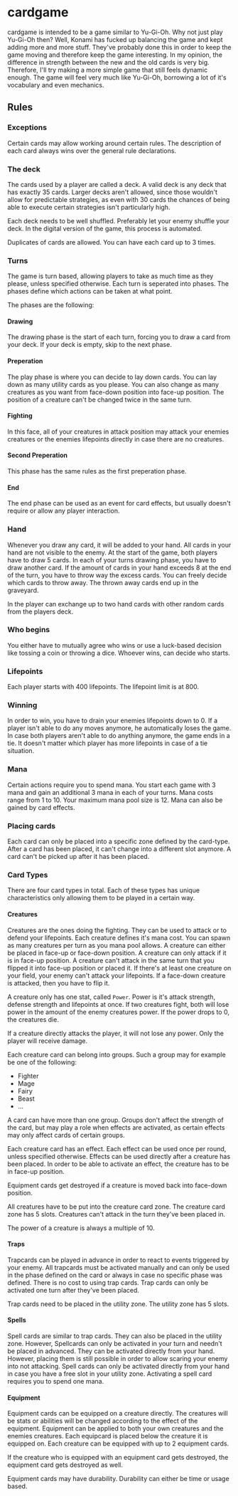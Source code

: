 # cardgame

cardgame is intended to be a game similar to Yu-Gi-Oh. Why not just play
Yu-Gi-Oh then? Well, Konami has fucked up balancing the game and kept adding
more and more stuff. They've probably done this in order to keep the game
moving and therefore keep the game interesting. In my opinion, the difference
in strength between the new and the old cards is very big. Therefore, I'll
try making a more simple game that still feels dynamic enough. The game will
feel very much like Yu-Gi-Oh, borrowing a lot of it's vocabulary and even
mechanics.

## Rules

### Exceptions

Certain cards may allow working around certain rules. The description of each
card always wins over the general rule declarations.

### The deck

The cards used by a player are called a deck. A valid deck is any deck that
has exactly 35 cards. Larger decks aren't allowed, since those
wouldn't allow for predictable strategies, as even with 30 cards the chances
of being able to execute certain strategies isn't particularly high.

Each deck needs to be well shuffled. Preferably let your enemy shuffle your
deck. In the digital version of the game, this process is automated.

Duplicates of cards are allowed. You can have each card up to 3 times.

### Turns

The game is turn based, allowing players to take as much time as they
please, unless specified otherwise. Each turn is seperated into phases.
The phases define which actions can be taken at what point.

The phases are the following:

#### Drawing

The drawing phase is the start of each turn, forcing you to draw a card from
your deck. If your deck is empty, skip to the next phase.

#### Preperation

The play phase is where you can decide to lay down cards. You can lay down
as many utility cards as you please. You can also change as many creatures
as you want from face-down position into face-up position. The position of
a creature can't be changed twice in the same turn.

#### Fighting

In this face, all of your creatures in attack position may attack your enemies
creatures or the enemies lifepoints directly in case there are no creatures.

#### Second Preperation

This phase has the same rules as the first preperation phase.

#### End

The end phase can be used as an event for card effects, but usually doesn't
require or allow any player interaction.

### Hand

Whenever you draw any card, it will be added to your hand. All cards in your
hand are not visible to the enemy. At the start of the game, both players have
to draw 5 cards. In each of your turns drawing phase, you have to draw another
card. If the amount of cards in your hand exceeds 8 at the end of the turn, you
have to throw way the excess cards. You can freely decide which cards to throw
away. The thrown away cards end up in the graveyard.

In the player can exchange up to two hand cards with other random cards from
the players deck.

### Who begins

You either have to mutually agree who wins or use a luck-based decision like
tossing a coin or throwing a dice. Whoever wins, can decide who starts.

### Lifepoints

Each player starts with 400 lifepoints. The lifepoint limit is at 800.

### Winning

In order to win, you have to drain your enemies lifepoints down to 0. If a
player isn't able to do any moves anymore, he automatically loses the game.
In case both players aren't able to do anything anymore, the game ends in a
tie. It doesn't matter which player has more lifepoints in case of a tie
situation.

### Mana

Certain actions require you to spend mana. You start each game with 3 mana and
gain an additional 3 mana in each of your turns. Mana costs range from 1 to 10.
Your maximum mana pool size is 12. Mana can also be gained by card effects.

### Placing cards

Each card can only be placed into a specific zone defined by the card-type.
After a card has been placed, it can't change into a different slot anymore.
A card can't be picked up after it has been placed.

### Card Types

There are four card types in total. Each of these types has unique
characteristics only allowing them to be played in a certain way.

#### Creatures

Creatures are the ones doing the fighting. They can be used to attack or to
defend your lifepoints. Each creature defines it's mana cost. You can spawn as
many creatures per turn as you mana pool allows. A creature can either be
placed in face-up or face-down position. A creature can only attack if it is
in face-up position. A creature can't attack in the same turn that you flipped
it into face-up position or placed it. If there's at least one creature on your
field, your enemy can't attack your lifepoints. If a face-down creature is
attacked, then you have to flip it.

A creature only has one stat, called `Power`. Power is it's attack strength,
defense strength and lifepoints at once. If two creatures fight, both will
lose power in the amount of the enemy creatures power. If the power drops to
0, the creatures die.

If a creature directly attacks the player, it will not lose any power. Only
the player will receive damage.

Each creature card can belong into groups. Such a group may for example be one
of the following:

* Fighter
* Mage
* Fairy
* Beast
* ...

A card can have more than one group. Groups don't affect the strength of the
card, but may play a role when effects are activated, as certain effects may
only affect cards of certain groups.

Each creature card has an effect. Each effect can be used once per round, unless
specified otherwise. Effects can be used directly after a creature has been
placed. In order to be able to activate an effect, the creature has to be in
face-up position.

Equipment cards get destroyed if a creature is moved back into face-down
position.

All creatures have to be put into the creature card zone. The creature card zone
has 5 slots. Creatures can't attack in the turn they've been placed in.

The power of a creature is always a multiple of 10.

#### Traps

Trapcards can be played in advance in order to react to events triggered by
your enemy. All trapcards must be activated manually and can only be used
in the phase defined on the card or always in case no specific phase was
defined. There is no cost to using trap cards. Trap cards can only be
activated one turn after they've been placed.

Trap cards need to be placed in the utility zone. The utility zone has 5
slots.

#### Spells

Spell cards are similar to trap cards. They can also be placed in the
utility zone. However, Spellcards can only be activated in your turn and
needn't be placed in advanced. They can be activated directly from your hand.
However, placing them is still possible in order to allow scaring your enemy
into not attacking. Spell cards can only be activated directly from your hand
in case you have a free slot in your utility zone. Activating a spell card
requires you to spend one mana.

#### Equipment

Equipment cards can be equipped on a creature directly. The creatures will be
stats or abilities will be changed according to the effect of the equipment.
Equipment can be applied to both your own creatures and the enemies creatures.
Each equipcard is placed below the creature it is equipped on. Each creature
can be equipped with up to 2 equipment cards.

If the creature who is equipped with an equipment card gets destroyed, the
equipment card gets destroyed as well.

Equipment cards may have durability. Durability can either be time or usage
based.

